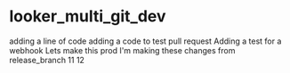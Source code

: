 # looker_multi_git_dev
adding a line of code
adding a code to test pull request
Adding a test for a webhook
Lets make this prod
I'm making these changes from release_branch 11 12
